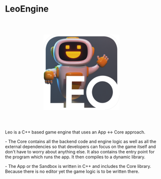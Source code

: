# LeoEngine

<br></br>

<div align="center"> 
  <img src="./assets/logo.png" title="Leo Logo" width="250"></img>
</div>

<br></br>

<p>
  Leo is a C++ based game engine that uses an App <-> Core approach.
</p>

<p>
  - The Core contains all the backend code and engine logic as well as
  all the external dependencies so that developers can focus on the game itself and don't have to worry about anything else. It also contains the entry point
  for the program which runs the app. It then compiles to a dynamic library.
</p>

<p>
  - The App or the Sandbox is written in C++ and includes the Core library. Because there is no editor yet the game logic is to be written there.
</p>
